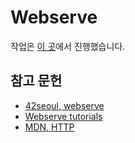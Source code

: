 # Webserve

작업은 [이 곳](https://github.com/42WebservStudy/webserv)에서 진행했습니다.

## 참고 문헌

- [42seoul, webserve](https://cdn.intra.42.fr/pdf/pdf/86733/en.subject.pdf)
- [Webserve tutorials](https://42seoul.gitbook.io/webserv/)
- [MDN, HTTP](https://developer.mozilla.org/ko/docs/Web/HTTP)
